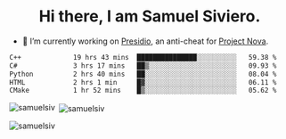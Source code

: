 <h1 align="center">Hi there, I am Samuel Siviero.</h1>

- 🔭 I’m currently working on [Presidio](https://presidio.ac), an anti-cheat for [Project Nova](https://discord.gg/novafn).

<!--START_SECTION:waka-->

```txt
C++             19 hrs 43 mins  ███████████████░░░░░░░░░░   59.38 %
C#              3 hrs 17 mins   ██▒░░░░░░░░░░░░░░░░░░░░░░   09.93 %
Python          2 hrs 40 mins   ██░░░░░░░░░░░░░░░░░░░░░░░   08.04 %
HTML            2 hrs 1 min     █▓░░░░░░░░░░░░░░░░░░░░░░░   06.11 %
CMake           1 hr 52 mins    █▒░░░░░░░░░░░░░░░░░░░░░░░   05.62 %
```

<!--END_SECTION:waka-->

<p><img align="left" src="https://github-readme-stats.vercel.app/api/top-langs?username=samuelsiv&show_icons=true&locale=en&layout=compact&theme=radical" alt="samuelsiv" /></p>

<p>&nbsp;<img align="center" src="https://github-readme-stats.vercel.app/api?username=samuelsiv&show_icons=true&locale=en&theme=radical" alt="samuelsiv" /></p>
<p align="left"> <img src="https://komarev.com/ghpvc/?username=samuelsiv&label=Profile%20views&color=0e75b6&style=flat" alt="samuelsiv" /> </p>
